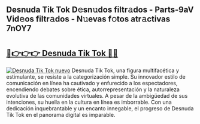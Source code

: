 ## Desnuda Tik Tok D𝚎sn𝚞dos filtr𝚊dos - Parts-9aV Vid𝚎os filtr𝚊dos - N𝚞evas f𝚘tos atr𝚊ctivas 7nOY7

# <h2><a href="http://mbafo71.tromn.icu/?c=Desnuda+Tik+Tok">🔗👉👉👉 Desnuda Tik Tok 🔗🔗</a></h2>

[![Desnuda Tik Tok nuevo](https://i.imgur.com/pEAQMta.gif)](http://mbafo71.tromn.icu/?c=Desnuda+Tik+Tok)
Desnuda Tik Tok, una figura multifacética y estimulante, se resiste a la categorización simple. Su innovador estilo de comunicación en línea ha cautivado y enfurecido a los espectadores, encendiendo debates sobre ética, autorrepresentación y la naturaleza evolutiva de las comunidades virtuales. A pesar de la ambigüedad de sus intenciones, su huella en la cultura en línea es imborrable. Con una dedicación inquebrantable y un encanto innegable, el progreso de Desnuda Tik Tok en el panorama digital es imparable.
